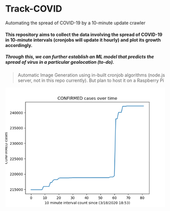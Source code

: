 # Track-COVID
Automating the spread of COVID-19 by a 10-minute update crawler
#### This repository aims to collect the data involving the spread of COVID-19 in 10-minute intervals (cronjobs will update it hourly) and plot its growth accordingly.
##### Through this, we can further establish an ML model that predicts the spread of virus in a particular geolocation (to-do).
> Automatic Image Generation using in-built cronjob algorithms (node.js server, not in this repo currently). But plan to host it on a Raspberry Pi
<img src="./Visualizations/CONFIRMED.png">
